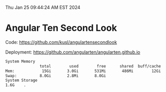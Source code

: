 Thu Jan 25 09:44:24 AM EST 2024

# Angular Ten Second Look

Code: https://github.com/kusl/angulartensecondlook

Deployment: https://github.com/angularten/angularten.github.io

```bash
System Memory
               total        used        free      shared  buff/cache   available
Mem:            15Gi       3.0Gi       531Mi       486Mi        12Gi        12Gi
Swap:          8.0Gi       2.8Mi       8.0Gi
System Storage
1.6G	.
